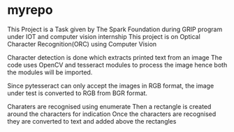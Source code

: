 # myrepo
This Project is a Task given by The Spark Foundation during GRIP program under IOT and computer vision internship
This project is on Optical Character Recognition(ORC) using Computer Vision

Character detection is done which extracts printed text from an image
The code uses OpenCV and tesseract modules to process the image hence both the modules will be imported.

Since pytesseract can only accept the images in RGB format, 
the image under test is converted to RGB from BGR format.

Charaters are recognised using enumerate 
Then a rectangle is created around the characters for indication
Once the characters are recognised they are converted to text and added above the rectangles
